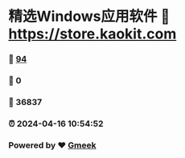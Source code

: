 # 精选Windows应用软件 :link: https://store.kaokit.com 
### :page_facing_up: [94](https://store.kaokit.com/tag.html) 
### :speech_balloon: 0 
### :hibiscus: 36837 
### :alarm_clock: 2024-04-16 10:54:52 
### Powered by :heart: [Gmeek](https://github.com/Meekdai/Gmeek)
